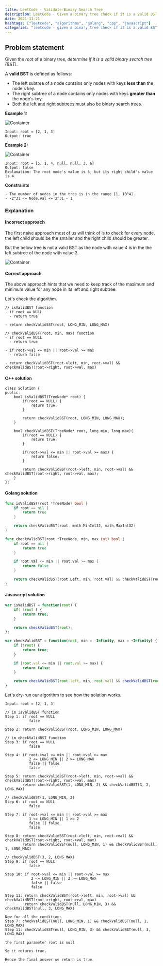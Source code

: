 ```yaml
---
title: LeetCode - Validate Binary Search Tree
description: LeetCode - Given a binary tree check if it is a valid BST using C++, Golang and Javascript.
date: 2021-11-21
hashtags: ["leetcode", "algorithms", "golang", "cpp", "javascript"]
categories: "leetcode - given a binary tree check if it is a valid BST, c++, golang, javascript"
---
```


## Problem statement

Given the *root* of a binary tree, *determine if it is a valid binary search tree (BST)*.

A **valid BST** is defined as follows:

- The left subtree of a node contains only nodes with keys **less than** the node's key.
- The right subtree of a node contains only nodes with keys **greater than** the node's key.
- Both the left and right subtrees must also be binary search trees.

**Example 1:**

![Container](./../validate-bst1.png)

```
Input: root = [2, 1, 3]
Output: true
```

**Example 2:**

![Container](./../validate-bst2.png)

```
Input: root = [5, 1, 4, null, null, 3, 6]
Output: false
Explanation: The root node's value is 5, but its right child's value is 4.
```

**Constraints**

```
- The number of nodes in the tree is in the range [1, 10^4].
- -2^31 <= Node.val <= 2^31 - 1
```

### Explanation

#### Incorrect approach

The first naive approach most of us will think of is to check
for every node, the left child should be the smaller and the right child
should be greater.

But the below tree is not a valid BST as the node with value 4 is in the
the left subtree of the node with value 3.

![Container](./../incorrect-bst.gif)

#### Correct approach

The above approach hints that we need to keep track of the maximum and minimum value
for any node in its left and right subtree.

Let's check the algorithm.

```
// isValidBST function
- if root == NULL
  - return true

- return checkValidBST(root, LONG_MIN, LONG_MAX)

// checkValidBST(root, min, max) function
- if root == NULL
  - return true

- if root->val <= min || root->val >= max
  - return false

- return checkValidBST(root->left, min, root->val) && checkValidBST(root->right, root->val, max)
```

#### C++ solution

```
class Solution {
public:
    bool isValidBST(TreeNode* root) {
        if(root == NULL) {
            return true;
        }

        return checkValidBST(root, LONG_MIN, LONG_MAX);
    }

    bool checkValidBST(TreeNode* root, long min, long max){
        if(root == NULL) {
            return true;
        }

        if(root->val <= min || root->val >= max) {
            return false;
        }

        return checkValidBST(root->left, min, root->val) && checkValidBST(root->right, root->val, max);
    }
};
```

#### Golang solution

```go
func isValidBST(root *TreeNode) bool {
    if root == nil {
        return true
    }

    return checkValidBST(root, math.MinInt32, math.MaxInt32)
}

func checkValidBST(root *TreeNode, min, max int) bool {
    if root == nil {
        return true
    }

    if root.Val <= min || root.Val >= max {
        return false
    }

    return checkValidBST(root.Left, min, root.Val) && checkValidBST(root.Right, root.Val, max)
}
```

#### Javascript solution

```javascript
var isValidBST = function(root) {
    if( !root ) {
        return true;
    }

    return checkValidBST(root);
};

var checkValidBST = function(root, min = -Infinity, max = +Infinity) {
    if (!root) {
        return true;
    }

    if (root.val <= min || root.val >= max) {
        return false;
    }

    return checkValidBST(root.left, min, root.val) && checkValidBST(root.right, root.val, max);
}
```

Let's dry-run our algorithm to see how the solution works.

```
Input: root = [2, 1, 3]

// in isValidBST function
Step 1: if root == NULL
           false

Step 2: return checkValidBST(root, LONG_MIN, LONG_MAX)

// in checkValidBST function
Step 3: if root == NULL
           false

Step 4: if root->val <= min || root->val >= max
           2 <= LONG_MIN || 2 >= LONG_MAX
           false || false
           false

Step 5: return checkValidBST(root->left, min, root->val) && checkValidBST(root->right, root->val, max)
        return checkValidBST(1, LONG_MIN, 2) && checkValidBST(3, 2, LONG_MAX)

// checkValidBST(1, LONG_MIN, 2)
Step 6: if root == NULL
           false

Step 7: if root->val <= min || root->val >= max
           1 <= LONG_MIN || 1 >= 2
           false || false
           false

Step 8: return checkValidBST(root->left, min, root->val) && checkValidBST(root->right, root->val, max)
        return checkValidBST(null, LONG_MIN, 1) && checkValidBST(null, 1, LONG_MAX)

// checkValidBST(3, 2, LONG_MAX)
Step 9: if root == NULL
           false

Step 10: if root->val <= min || root->val >= max
            2 <= LONG_MIN || 2 >= LONG_MAX
            false || false
            false

Step 11: return checkValidBST(root->left, min, root->val) && checkValidBST(root->right, root->val, max)
         return checkValidBST(null, LONG_MIN, 3) && checkValidBST(null, 3, LONG_MAX)

Now for all the conditions
Step 7: checkValidBST(null, LONG_MIN, 1) && checkValidBST(null, 1, LONG_MAX)
Step 11: checkValidBST(null, LONG_MIN, 3) && checkValidBST(null, 3, LONG_MAX)

the first parameter root is null

So it returns true.

Hence the final answer we return is true.
```
